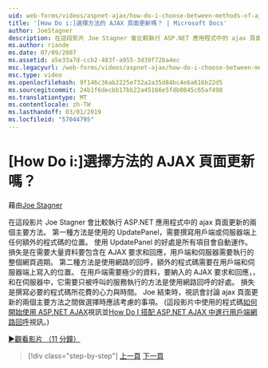 ```yaml
---
uid: web-forms/videos/aspnet-ajax/how-do-i-choose-between-methods-of-ajax-page-updates
title: '[How Do i:]選擇方法的 AJAX 頁面更新嗎？ | Microsoft Docs'
author: JoeStagner
description: 在這段影片 Joe Stagner 會比較執行 ASP.NET 應用程式中的 ajax 頁面更新的兩個主要方法。 第一種方法是使用 Upd...
ms.author: riande
ms.date: 07/09/2007
ms.assetid: a5e33a7d-ccb2-483f-a955-3d39f72ba4ec
msc.legacyurl: /web-forms/videos/aspnet-ajax/how-do-i-choose-between-methods-of-ajax-page-updates
msc.type: video
ms.openlocfilehash: 9f146c36ab2225e732a2a35d84bc4e6a616b22d5
ms.sourcegitcommit: 24b1f6decbb17bb22a45166e5fdb0845c65af498
ms.translationtype: MT
ms.contentlocale: zh-TW
ms.lasthandoff: 03/01/2019
ms.locfileid: "57044795"
---
```

<a name="how-do-i-choose-between-methods-of-ajax-page-updates"></a>[How Do i:]選擇方法的 AJAX 頁面更新嗎？
====================
藉由[Joe Stagner](https://github.com/JoeStagner)

在這段影片 Joe Stagner 會比較執行 ASP.NET 應用程式中的 ajax 頁面更新的兩個主要方法。 第一種方法是使用的 UpdatePanel，需要撰寫用戶端或伺服器端上任何額外的程式碼的位置。 使用 UpdatePanel 的好處是所有項目會自動運作。 損失是在需要大量資料要包含在 AJAX 要求和回應，用戶端和伺服器需要執行的整個網頁週期。 第二種方法是使用網路的回呼，額外的程式碼需要在用戶端和伺服器端上寫入的位置。 在用戶端需要極少的資料，要納入的 AJAX 要求和回應，，和在伺服器中，它需要只被呼叫的服務執行的方法是使用網路回呼的好處。 損失是撰寫必要的程式碼所花費的心力與時間。 Joe 結束時，視訊會討論 ajax 頁面更新的兩個主要方法之間做選擇時應該考慮的事項。 (這段影片中使用的程式碼[如何開始使用 ASP.NET AJAX](how-do-i-get-started-with-aspnet-ajax.md)視訊並[How Do I 搭配 ASP.NET AJAX 中進行用戶端網路回呼](how-do-i-make-client-side-network-callbacks-with-aspnet-ajax.md)視訊。)

[&#9654;觀看影片 （11 分鐘）](https://channel9.msdn.com/Blogs/ASP-NET-Site-Videos/how-do-i-choose-between-methods-of-ajax-page-updates)

> [!div class="step-by-step"]
> [上一頁](how-do-i-update-multiple-regions-of-a-page-with-aspnet-ajax.md)
> [下一頁](how-do-i-use-other-javascript-user-interface-libraries-with-aspnet-ajax.md)
